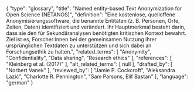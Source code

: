 {
    "type": "glossary",
    "title": "Named entity-based Text Anonymization for Open Science (NETANOS)",
    "definition": "Eine kostenlose, quelloffene Anonymisierungssoftware, die benannte Entitäten (z. B. Personen, Orte, Zeiten, Daten) identifiziert und verändert. Ihr Hauptmerkmal besteht darin, dass sie den für Sekundäranalysen benötigten kritischen Kontext bewahrt. Ziel ist es, Forscher:innen bei der gemeinsamen Nutzung ihrer ursprünglichen Textdaten zu unterstützen und sich dabei an Forschungsethik zu halten.",
    "related_terms": [
        "Anonymity",
        "Confidentiality",
        "Data sharing",
        "Research ethics"
    ],
    "references": [
        "Kleinberg et al. (2017)"
    ],
    "alt_related_terms": [
        null
    ],
    "drafted_by": [
        "Norbert Vanek"
    ],
    "reviewed_by": [
        "Jamie P. Cockcroft",
        "Aleksandra Lazić",
        "Charlotte R. Pennington",
        "Sam Parsons, Elif Bastan"
    ],
    "language": "german"
}
